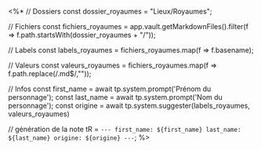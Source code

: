 <%*
// Dossiers
const dossier_royaumes = "Lieux/Royaumes";

// Fichiers
const fichiers_royaumes = app.vault.getMarkdownFiles().filter(f => f.path.startsWith(dossier_royaumes + "/"));

// Labels
const labels_royaumes = fichiers_royaumes.map(f => f.basename);

// Valeurs
const valeurs_royaumes = fichiers_royaumes.map(f => f.path.replace(/\.md$/,""));

// Infos
const first_name = await tp.system.prompt('Prénom du personnage');
const last_name = await tp.system.prompt('Nom du personnage');
const origine = await tp.system.suggester(labels_royaumes, valeurs_royaumes)

// génération de la note
tR = `---
first_name: ${first_name}
last_name: ${last_name}
origine: ${origine}
---`;
%>